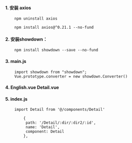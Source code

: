 
#### 1. 安装 axios

```
    npm uninstall axios

    npm install axios@^0.21.1 --no-fund
```
#### 2. 安装showdown：
```
    npm install showdown --save --no-fund
```

#### 3. main.js
```
    import showdown from "showdown";
    Vue.prototype.converter = new showdown.Converter()
```

#### 4. English.vue  Detail.vue

#### 5. index.js
```
    import Detail from '@/components/Detail'

        {
         path: '/Detail/:dir/:dir2/:id',
         name: 'Detail',
         component: Detail
        },
```
